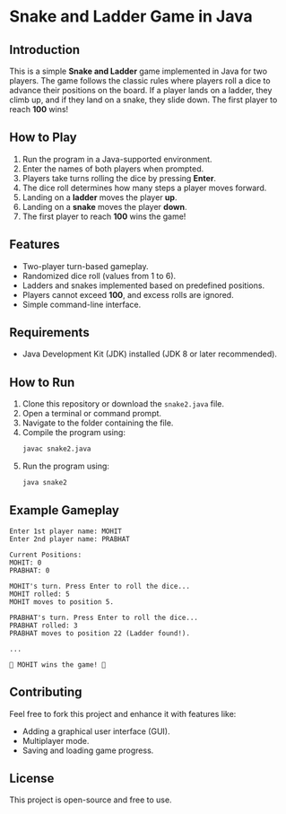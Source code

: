 # Snake and Ladder Game in Java

## Introduction

This is a simple **Snake and Ladder** game implemented in Java for two players. The game follows the classic rules where players roll a dice to advance their positions on the board. If a player lands on a ladder, they climb up, and if they land on a snake, they slide down. The first player to reach **100** wins!

## How to Play

1. Run the program in a Java-supported environment.
2. Enter the names of both players when prompted.
3. Players take turns rolling the dice by pressing **Enter**.
4. The dice roll determines how many steps a player moves forward.
5. Landing on a **ladder** moves the player **up**.
6. Landing on a **snake** moves the player **down**.
7. The first player to reach **100** wins the game!

## Features

- Two-player turn-based gameplay.
- Randomized dice roll (values from 1 to 6).
- Ladders and snakes implemented based on predefined positions.
- Players cannot exceed **100**, and excess rolls are ignored.
- Simple command-line interface.

## Requirements

- Java Development Kit (JDK) installed (JDK 8 or later recommended).

## How to Run

1. Clone this repository or download the `snake2.java` file.
2. Open a terminal or command prompt.
3. Navigate to the folder containing the file.
4. Compile the program using:
   ```sh
   javac snake2.java
   ```
5. Run the program using:
   ```sh
   java snake2
   ```

## Example Gameplay

```
Enter 1st player name: MOHIT
Enter 2nd player name: PRABHAT

Current Positions:
MOHIT: 0
PRABHAT: 0

MOHIT's turn. Press Enter to roll the dice...
MOHIT rolled: 5
MOHIT moves to position 5.

PRABHAT's turn. Press Enter to roll the dice...
PRABHAT rolled: 3
PRABHAT moves to position 22 (Ladder found!).

...

🎉 MOHIT wins the game! 🎉
```

## Contributing

Feel free to fork this project and enhance it with features like:

- Adding a graphical user interface (GUI).
- Multiplayer mode.
- Saving and loading game progress.

## License

This project is open-source and free to use.
